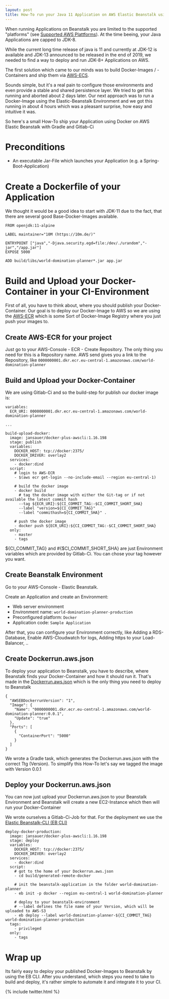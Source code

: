 ```yaml
---
layout: post
title: How-To run your Java 11 Application on AWS Elastic Beanstalk using Docker
---
```


When running Applications on Beanstalk you are limited to the supported "platforms" (see [Supported AWS Plattforms](https://docs.aws.amazon.com/de_de/elasticbeanstalk/latest/dg/concepts.platforms.html)). 
At the time beeing, your Java Applications are capped to JDK-8. 

While the current long time release of java is 11 and currently at JDK-12 is available and JDK-13 announced to be released in the end of 2019, we needed to find a way to deploy and run JDK-8+ Applications on AWS.

The first solution which came to our minds was to build Docker-Images / -Containers and ship them via [AWS-ECS](https://docs.aws.amazon.com/de_de/AmazonECS/latest/developerguide/Welcome.html). 

Sounds simple, but it's a real pain to configure those environments and even provide a stable and shared persistence layer. We tried to get this running and aborted about 2 days later. 
Our next approach was to run a Docker-Image using the Elastic-Beanstalk Environment and we got this running in about 4 hours which was a pleasant surprise, how easy and intuitive it was.

So here's a small How-To ship your Application using Docker on AWS Elastic Beanstalk with Gradle and Gitlab-Ci

# Preconditions

* An executable Jar-File which launches your Application (e.g. a Spring-Boot-Application)

# Create a Dockerfile of your Application
We thought it would be a good idea to start with JDK-11 due to the fact, that there are several good Base-Docker-Images available. 

```$xslt
FROM openjdk:11-alpine

LABEL maintainer="10M (https://10m.de/)"

ENTRYPOINT ["java","-Djava.security.egd=file:/dev/./urandom","-jar","/app.jar"]
EXPOSE 5000

ADD build/libs/world-domination-planner*.jar app.jar 
```

# Build and Upload your Docker-Container in your CI-Environment
First of all, you have to think about, where you should publish your Docker-Container. Our goal is to deploy our Docker-Image to AWS so we are using the [AWS-ECR](https://aws.amazon.com/de/ecr/) which is some Sort of Docker-Image Registry where you just push your images to.

## Create AWS-ECR for your project
Just go to your AWS-Console - ECR - Create Repository. The only thing you need for this is a Repository name. AWS send gives you a link to the Repository, like 
`0000000001.dkr.ecr.eu-central-1.amazonaws.com/world-domination-planner`

## Build and Upload your Docker-Container
We are using Gitlab-Ci and so the build-step for publish our docker image is:
```$xslt
variables:
  ECR_URI: 0000000001.dkr.ecr.eu-central-1.amazonaws.com/world-domination-planner

...

build-upload-docker:
  image: jansauer/docker-plus-awscli:1.16.198
  stage: publish
  variables:
    DOCKER_HOST: tcp://docker:2375/
    DOCKER_DRIVER: overlay2
  services:
    - docker:dind
  script:
    # login to AWS-ECR
    - $(aws ecr get-login --no-include-email --region eu-central-1) 
    
    # build the docker image
    - docker build
      # tag the docker image with either the Git-tag or if not available the latest commit hash
      --tag ${ECR_URI}:${CI_COMMIT_TAG:-$CI_COMMIT_SHORT_SHA}
      --label "version=${CI_COMMIT_TAG}"
      --label "commithash=${CI_COMMIT_SHA}" .
    
    # push the docker image
    - docker push ${ECR_URI}:${CI_COMMIT_TAG:-$CI_COMMIT_SHORT_SHA}
  only:
    - master
    - tags
```

${CI_COMMIT_TAG} and #{$CI_COMMIT_SHORT_SHA} are just Environment variables which are provided by Gitlab-Ci. 
You can chose your tag however you want.

## Create Beanstalk Environment
Go to your AWS-Console - Elastic Beanstalk.

Create an Application and create an Environment:

* Web server environment
* Environment name: `world-domination-planner-production`
* Preconfigured platform: `Docker`
* Application code: `Sample Application`

After that, you can configure your Environment correctly, like Adding a RDS-Database, Enable AWS-Cloudwatch for logs, Adding https to your Load-Balancer, ..

## Create Dockerrun.aws.json
To deploy your application to Beanstalk, you have to describe, where Beanstalk finds your Docker-Container and how it should run it. That's made in the [Dockerrun.aws.json](https://docs.aws.amazon.com/de_de/elasticbeanstalk/latest/dg/single-container-docker-configuration.html) which is the only thing you need to deploy to Beanstalk

```$xslt
{
  "AWSEBDockerrunVersion": "1",
  "Image": {
    "Name": "0000000001.dkr.ecr.eu-central-1.amazonaws.com/world-domination-planner:0.0.1",
    "Update": "true"
  },
  "Ports": [
    {
      "ContainerPort": "5000"
    }
  ]
}
```
We wrote a Gradle task, which generates the Dockerrun.aws.json with the correct Ttg (Version). To simplify this How-To let's say we tagged the image with Version 0.0.1

## Deploy your Dockerrun.aws.json

You can now just upload your Dockerrun.aws.json to your Beanstalk Environment and Beanstalk will create a new EC2-Instance which then will run your Docker-Container

We wrote ourselves a Gitlab-Ci-Job for that. For the deployment we use the [Elastic Beanstalk-CLI (EB CLI)](https://docs.aws.amazon.com/de_de/elasticbeanstalk/latest/dg/eb-cli3-getting-started.html)

```$xslt
deploy-docker-production:
  image: jansauer/docker-plus-awscli:1.16.198
  stage: deploy
  variables:
    DOCKER_HOST: tcp://docker:2375/
    DOCKER_DRIVER: overlay2
  services:
    - docker:dind
  script:
    # got to the home of your Dockerrun.aws.json
    - cd build/generated-remote-docker
    
    # init the beanstalk-application in the folder world-domination-planner
    - eb init -p docker --region eu-central-1 world-domination-planner
    
    # deploy to your beanstalk-environment
    # --label defines the file name of your Version, which will be uploaded to AWS-S3
    - eb deploy --label world-domination-planner-${CI_COMMIT_TAG} world-domination-planner-production
  tags:
    - privileged
  only:
    - tags
``` 

# Wrap up
Its fairly easy to deploy your published Docker-Images to Beanstalk by using the EB CLI. After you understand, which steps you need to take to build and deploy, it's rather simple to automate it and integrate it to your CI.

{% include twitter.html %}
